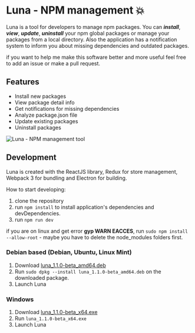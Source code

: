 # Luna - NPM management :boom:

Luna is a tool for developers to manage npm packages.
You can ***install***, ***view***, ***update***, ***uninstall*** your npm global packages or manage your packages from a local directory. Also the application has a notification system to inform you about missing dependencies and outdated packages.

if you want to help me make this software better and more useful feel free to add an issue or make a pull request. 

## Features

- Install new packages
- View package detail info
- Get notifications for missing dependencies
- Analyze package.json file
- Update existing packages
- Uninstall packages

![Luna - NPM management tool](http://104.236.58.95/media/luna-1.0.0-beta.png)

## Development ##

Luna is created with the ReactJS library, Redux for store management, Webpack 3 for bundling and Electron for building.

How to start developing:

1. clone the repository
2. run `npm install` to install application's dependencies and devDependencies. 
3. run `npm run dev`

if you are on linux and get error **gyp WARN EACCES**, run `sudo npm install --allow-root` - maybe you have to delete the node_modules folders first.

### Debian based (Debian, Ubuntu, Linux Mint)

1. Download [luna_1.1.0-beta_amd64.deb](http://104.236.58.95/luna/releases/latest/luna_1.1.0-beta_amd64.deb)
2. Run `sudo dpkg --install luna_1.1.0-beta_amd64.deb` on the downloaded package.
3. Launch Luna

### Windows

1. Download [luna_1.1.0-beta_x64.exe](http://104.236.58.95/luna/releases/latest/luna-1.1.0-beta_x64.exe)
2. Run `luna_1.1.0-beta_x64.exe`
3. Launch Luna

